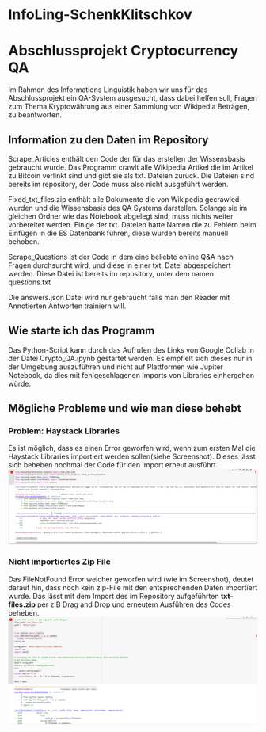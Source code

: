 # InfoLing-SchenkKlitschkov
# Abschlussprojekt Cryptocurrency QA


Im Rahmen des Informations Linguistik haben wir uns für das Abschlussprojekt ein QA-System ausgesucht, dass dabei helfen soll, Fragen zum Thema Kryptowährung aus einer Sammlung von Wikipedia Beträgen, zu beantworten. 

## Information zu den Daten im Repository
Scrape_Articles enthält den Code der für das erstellen der Wissensbasis gebraucht wurde. Das Programm crawlt alle Wikipedia Artikel die im Artikel zu Bitcoin verlinkt sind und gibt sie als txt. Dateien zurück. Die Dateien sind bereits im repository, der Code muss also nicht ausgeführt werden.

Fixed_txt_files.zip enthält alle Dokumente die von Wikipedia gecrawled wurden und die Wissensbasis des QA Systems darstellen. Solange sie im gleichen Ordner wie das Notebook abgelegt sind, muss nichts weiter vorbereitet werden. Einige der txt. Dateien hatte Namen die zu Fehlern beim Einfügen in die ES Datenbank führen, diese wurden bereits manuell behoben.

Scrape_Questions ist der Code in dem eine beliebte online Q&A nach Fragen durchsurcht wird, und diese in einer txt. Datei abgespeichert werden. Diese Datei ist bereits im repository, unter dem namen questions.txt

Die answers.json Datei wird nur gebraucht falls man den Reader mit Annotierten Antworten trainiern will.


## Wie starte ich das Programm
Das Python-Script kann durch das Aufrufen des Links von Google Collab in der Datei Crypto_QA.ipynb gestartet werden. Es empfielt sich dieses nur in der Umgebung auszuführen und nicht auf Plattformen wie Jupiter Notebook, da dies mit fehlgeschlagenen Imports von Libraries einhergehen würde. 

## Mögliche Probleme und wie man diese behebt 
### Problem: Haystack Libraries 

Es ist möglich, dass es einen Error geworfen wird, wenn zum ersten Mal die Haystack Libraries importiert werden sollen(siehe Screenshot). Dieses lässt sich beheben nochmal der Code für den Import erneut ausführt. 
![problem_haystack_import](https://github.com/Thekowo/InfoLing-SchenkKlitschkov/blob/main/problem_haystack_import.PNG)
### Nicht importiertes Zip File 

Das FileNotFound Error welcher geworfen wird (wie im Screenshot), deutet darauf hin, dass noch kein zip-File mit den entsprechenden Daten importiert wurde. Das lässt mit dem Import des im Repository aufgeführten **txt-files.zip** per z.B  Drag and Drop und erneutem Ausführen des Codes beheben.
![zip_file_problem](https://github.com/Thekowo/InfoLing-SchenkKlitschkov/blob/main/zip_file_problem.PNG)
